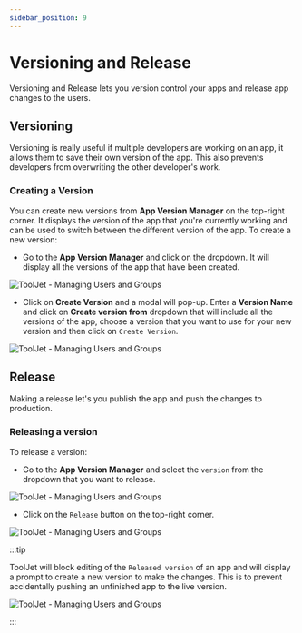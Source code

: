 ```yaml
---
sidebar_position: 9
---
```


# Versioning and Release

Versioning and Release lets you version control your apps and release app changes to the users. 

## Versioning

Versioning is really useful if multiple developers are working on an app, it allows them to save their own version of the app. This also prevents developers from overwriting the other developer's work. 

### Creating a Version

You can create new versions from **App Version Manager** on the top-right corner. It displays the version of the app that you're currently working and can be used to switch between the different version of the app. To create a new version:

- Go to the **App Version Manager** and click on the dropdown. It will display all the versions of the app that have been created.

<div style={{textAlign: 'center'}}>

![ToolJet - Managing Users and Groups](/img/tutorial/versioning-and-release/appversion.png)

</div>

- Click on **Create Version** and a modal will pop-up. Enter a **Version Name** and click on **Create version from** dropdown that will include all the versions of the app, choose a version that you want to use for your new version and then click on `Create Version`.

<div style={{textAlign: 'center'}}>

![ToolJet - Managing Users and Groups](/img/tutorial/versioning-and-release/modal.png)

</div>

## Release

Making a release let's you publish the app and push the changes to production.

### Releasing a version

To release a version:

- Go to the **App Version Manager** and select the `version` from the dropdown that you want to release.

<div style={{textAlign: 'center'}}>

![ToolJet - Managing Users and Groups](/img/tutorial/versioning-and-release/versiondropdown.png)

</div>

- Click on the `Release` button on the top-right corner.

<div style={{textAlign: 'center'}}>

![ToolJet - Managing Users and Groups](/img/tutorial/versioning-and-release/release.png)

</div>


:::tip 

ToolJet will block editing of the `Released version` of an app and will display a prompt to create a new version to make the changes. This is to prevent accidentally pushing an unfinished app to the live version.

<div style={{textAlign: 'center'}}>

![ToolJet - Managing Users and Groups](/img/tutorial/versioning-and-release/prompt.png)

</div>

:::





